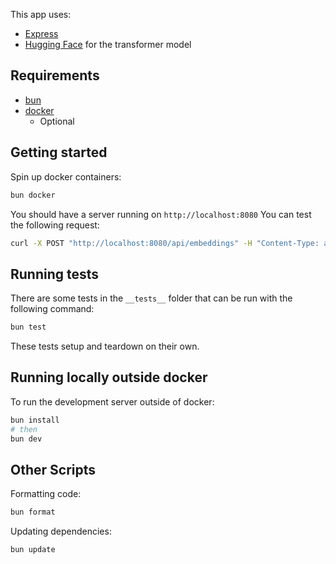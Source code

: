 This app uses:

- [Express](https://expressjs.com/)
- [Hugging Face](https://github.com/huggingface/transformers) for the transformer model

## Requirements

- [bun](https://bun.sh/)
- [docker](https://www.docker.com/)
  - Optional

## Getting started

Spin up docker containers:

```bash
bun docker
```

You should have a server running on `http://localhost:8080` You can test the following request:

```sh
curl -X POST "http://localhost:8080/api/embeddings" -H "Content-Type: application/json" -d '{"values": ["hello world"], "match": ["Hello World!"]}'
```

## Running tests

There are some tests in the `__tests__` folder that can be run with the following command:

```bash
bun test
```

These tests setup and teardown on their own.

## Running locally outside docker

To run the development server outside of docker:

```bash
bun install
# then
bun dev
```

## Other Scripts

Formatting code:

```bash
bun format
```

Updating dependencies:

```bash
bun update
```
